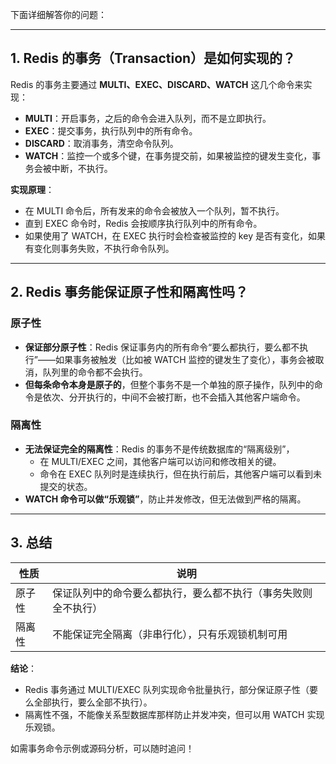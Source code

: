 下面详细解答你的问题：

---

## 1. Redis 的事务（Transaction）是如何实现的？

Redis 的事务主要通过 **MULTI、EXEC、DISCARD、WATCH** 这几个命令来实现：

- **MULTI**：开启事务，之后的命令会进入队列，而不是立即执行。
- **EXEC**：提交事务，执行队列中的所有命令。
- **DISCARD**：取消事务，清空命令队列。
- **WATCH**：监控一个或多个键，在事务提交前，如果被监控的键发生变化，事务会被中断，不执行。

**实现原理**：
- 在 MULTI 命令后，所有发来的命令会被放入一个队列，暂不执行。
- 直到 EXEC 命令时，Redis 会按顺序执行队列中的所有命令。
- 如果使用了 WATCH，在 EXEC 执行时会检查被监控的 key 是否有变化，如果有变化则事务失败，不执行命令队列。

---

## 2. Redis 事务能保证原子性和隔离性吗？

### **原子性**

- **保证部分原子性**：Redis 保证事务内的所有命令“要么都执行，要么都不执行”——如果事务被触发（比如被 WATCH 监控的键发生了变化），事务会被取消，队列里的命令都不会执行。
- **但每条命令本身是原子的**，但整个事务不是一个单独的原子操作，队列中的命令是依次、分开执行的，中间不会被打断，也不会插入其他客户端命令。

### **隔离性**

- **无法保证完全的隔离性**：Redis 的事务不是传统数据库的“隔离级别”，
    - 在 MULTI/EXEC 之间，其他客户端可以访问和修改相关的键。
    - 命令在 EXEC 队列时是连续执行，但在执行前后，其他客户端可以看到未提交的状态。
- **WATCH 命令可以做“乐观锁”**，防止并发修改，但无法做到严格的隔离。

---

## 3. 总结

| 性质   | 说明                                                         |
| ------ | ------------------------------------------------------------ |
| 原子性 | 保证队列中的命令要么都执行，要么都不执行（事务失败则全不执行） |
| 隔离性 | 不能保证完全隔离（非串行化），只有乐观锁机制可用             |

**结论**：  
- Redis 事务通过 MULTI/EXEC 队列实现命令批量执行，部分保证原子性（要么全部执行，要么全部不执行）。
- 隔离性不强，不能像关系型数据库那样防止并发冲突，但可以用 WATCH 实现乐观锁。

如需事务命令示例或源码分析，可以随时追问！